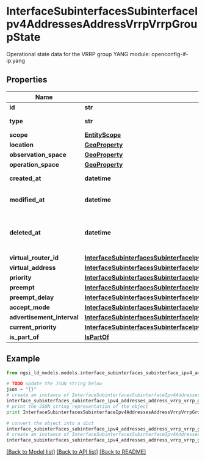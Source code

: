 # InterfaceSubinterfacesSubinterfaceIpv4AddressesAddressVrrpVrrpGroupState

Operational state data for the VRRP group  YANG module: openconfig-if-ip.yang 

## Properties

Name | Type | Description | Notes
------------ | ------------- | ------------- | -------------
**id** | **str** | Entity id.  | [optional] 
**type** | **str** | NGSI-LD Entity identifier. It has to be InterfaceSubinterfacesSubinterfaceIpv4AddressesAddressVrrpVrrpGroupState. | [default to 'InterfaceSubinterfacesSubinterfaceIpv4AddressesAddressVrrpVrrpGroupState']
**scope** | [**EntityScope**](EntityScope.md) |  | [optional] 
**location** | [**GeoProperty**](GeoProperty.md) |  | [optional] 
**observation_space** | [**GeoProperty**](GeoProperty.md) |  | [optional] 
**operation_space** | [**GeoProperty**](GeoProperty.md) |  | [optional] 
**created_at** | **datetime** | Is defined as the temporal Property at which the Entity, Property or Relationship was entered into an NGSI-LD system.  | [optional] [readonly] 
**modified_at** | **datetime** | Is defined as the temporal Property at which the Entity, Property or Relationship was last modified in an NGSI-LD system, e.g. in order to correct a previously entered incorrect value.  | [optional] [readonly] 
**deleted_at** | **datetime** | Is defined as the temporal Property at which the Entity, Property or Relationship was deleted from an NGSI-LD system.  Entity deletion timestamp. See clause 4.8 It is only used in notifications reporting deletions and in the Temporal Representation of Entities (clause 4.5.6), Properties (clause 4.5.7), Relationships (clause 4.5.8) and LanguageProperties (clause 5.2.32).  | [optional] [readonly] 
**virtual_router_id** | [**InterfaceSubinterfacesSubinterfaceIpv4AddressesAddressVrrpVrrpGroupStateVirtualRouterId**](InterfaceSubinterfacesSubinterfaceIpv4AddressesAddressVrrpVrrpGroupStateVirtualRouterId.md) |  | [optional] 
**virtual_address** | [**InterfaceSubinterfacesSubinterfaceIpv4AddressesAddressVrrpVrrpGroupStateVirtualAddress**](InterfaceSubinterfacesSubinterfaceIpv4AddressesAddressVrrpVrrpGroupStateVirtualAddress.md) |  | [optional] 
**priority** | [**InterfaceSubinterfacesSubinterfaceIpv4AddressesAddressVrrpVrrpGroupStatePriority**](InterfaceSubinterfacesSubinterfaceIpv4AddressesAddressVrrpVrrpGroupStatePriority.md) |  | [optional] 
**preempt** | [**InterfaceSubinterfacesSubinterfaceIpv4AddressesAddressVrrpVrrpGroupStatePreempt**](InterfaceSubinterfacesSubinterfaceIpv4AddressesAddressVrrpVrrpGroupStatePreempt.md) |  | [optional] 
**preempt_delay** | [**InterfaceSubinterfacesSubinterfaceIpv4AddressesAddressVrrpVrrpGroupStatePreemptDelay**](InterfaceSubinterfacesSubinterfaceIpv4AddressesAddressVrrpVrrpGroupStatePreemptDelay.md) |  | [optional] 
**accept_mode** | [**InterfaceSubinterfacesSubinterfaceIpv4AddressesAddressVrrpVrrpGroupStateAcceptMode**](InterfaceSubinterfacesSubinterfaceIpv4AddressesAddressVrrpVrrpGroupStateAcceptMode.md) |  | [optional] 
**advertisement_interval** | [**InterfaceSubinterfacesSubinterfaceIpv4AddressesAddressVrrpVrrpGroupStateAdvertisementInterval**](InterfaceSubinterfacesSubinterfaceIpv4AddressesAddressVrrpVrrpGroupStateAdvertisementInterval.md) |  | [optional] 
**current_priority** | [**InterfaceSubinterfacesSubinterfaceIpv4AddressesAddressVrrpVrrpGroupStateCurrentPriority**](InterfaceSubinterfacesSubinterfaceIpv4AddressesAddressVrrpVrrpGroupStateCurrentPriority.md) |  | [optional] 
**is_part_of** | [**IsPartOf**](IsPartOf.md) |  | 

## Example

```python
from ngsi_ld_models.models.interface_subinterfaces_subinterface_ipv4_addresses_address_vrrp_vrrp_group_state import InterfaceSubinterfacesSubinterfaceIpv4AddressesAddressVrrpVrrpGroupState

# TODO update the JSON string below
json = "{}"
# create an instance of InterfaceSubinterfacesSubinterfaceIpv4AddressesAddressVrrpVrrpGroupState from a JSON string
interface_subinterfaces_subinterface_ipv4_addresses_address_vrrp_vrrp_group_state_instance = InterfaceSubinterfacesSubinterfaceIpv4AddressesAddressVrrpVrrpGroupState.from_json(json)
# print the JSON string representation of the object
print InterfaceSubinterfacesSubinterfaceIpv4AddressesAddressVrrpVrrpGroupState.to_json()

# convert the object into a dict
interface_subinterfaces_subinterface_ipv4_addresses_address_vrrp_vrrp_group_state_dict = interface_subinterfaces_subinterface_ipv4_addresses_address_vrrp_vrrp_group_state_instance.to_dict()
# create an instance of InterfaceSubinterfacesSubinterfaceIpv4AddressesAddressVrrpVrrpGroupState from a dict
interface_subinterfaces_subinterface_ipv4_addresses_address_vrrp_vrrp_group_state_form_dict = interface_subinterfaces_subinterface_ipv4_addresses_address_vrrp_vrrp_group_state.from_dict(interface_subinterfaces_subinterface_ipv4_addresses_address_vrrp_vrrp_group_state_dict)
```
[[Back to Model list]](../README.md#documentation-for-models) [[Back to API list]](../README.md#documentation-for-api-endpoints) [[Back to README]](../README.md)


